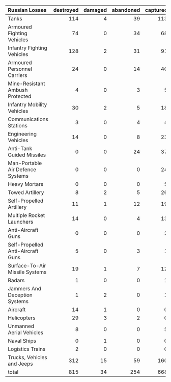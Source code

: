 | Russian Losses                    |   destroyed |   damaged |   abandoned |   captured |   total |
|:----------------------------------|------------:|----------:|------------:|-----------:|--------:|
| Tanks                             |         114 |         4 |          39 |        113 |     270 |
| Armoured Fighting Vehicles        |          74 |         0 |          34 |         68 |     176 |
| Infantry Fighting Vehicles        |         128 |         2 |          31 |         91 |     252 |
| Armoured Personnel Carriers       |          24 |         0 |          14 |         40 |      78 |
| Mine-Resistant Ambush Protected   |           4 |         0 |           3 |          5 |      12 |
| Infantry Mobility Vehicles        |          30 |         2 |           5 |         18 |      55 |
| Communications Stations           |           3 |         0 |           4 |          4 |      11 |
| Engineering Vehicles              |          14 |         0 |           8 |         23 |      45 |
| Anti-Tank Guided Missiles         |           0 |         0 |          24 |         37 |      61 |
| Man-Portable Air Defence Systems  |           0 |         0 |           0 |         24 |      24 |
| Heavy Mortars                     |           0 |         0 |           0 |          5 |       5 |
| Towed Artillery                   |           8 |         2 |           5 |         26 |      41 |
| Self-Propelled Artillery          |          11 |         1 |          12 |         19 |      43 |
| Multiple Rocket Launchers         |          14 |         0 |           4 |         13 |      31 |
| Anti-Aircraft Guns                |           0 |         0 |           0 |          2 |       2 |
| Self-Propelled Anti-Aircraft Guns |           5 |         0 |           3 |          1 |       9 |
| Surface-To-Air Missile Systems    |          19 |         1 |           7 |         12 |      39 |
| Radars                            |           1 |         0 |           0 |          1 |       2 |
| Jammers And Deception Systems     |           1 |         2 |           0 |          1 |       4 |
| Aircraft                          |          14 |         1 |           0 |          0 |      15 |
| Helicopters                       |          29 |         3 |           2 |          0 |      34 |
| Unmanned Aerial Vehicles          |           8 |         0 |           0 |          5 |      13 |
| Naval Ships                       |           0 |         1 |           0 |          0 |       1 |
| Logistics Trains                  |           2 |         0 |           0 |          0 |       2 |
| Trucks, Vehicles and Jeeps        |         312 |        15 |          59 |        160 |     546 |
| total                             |         815 |        34 |         254 |        668 |    1771 |